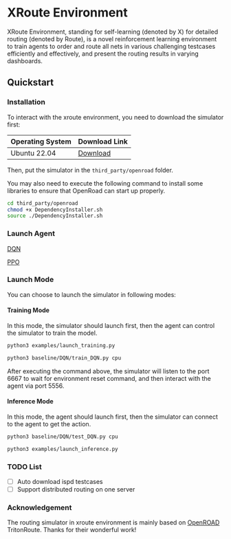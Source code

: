 # XRoute Environment
XRoute Environment, standing for self-learning (denoted by X) for detailed routing (denoted by Route), is a novel reinforcement learning environment to train agents to order and route all nets in various challenging testcases efficiently and effectively, and present the routing results in varying dashboards.

## Quickstart

### Installation

To interact with the xroute environment, you need to download the simulator first:

| Operating System | Download Link |
| --- | --- |
| Ubuntu 22.04 | [Download](https://github.com/xplanlab/OpenROAD/releases/tag/v0.0.1) |

Then, put the simulator in the `third_party/openroad` folder.

You may also need to execute the following command to install some libraries to ensure that OpenRoad can start up properly.

```bash
cd third_party/openroad
chmod +x DependencyInstaller.sh
source ./DependencyInstaller.sh
```

### Launch Agent

[DQN](./baseline/DQN/README.md)

[PPO](./baseline/DQN/PPO.md)

### Launch Mode

You can choose to launch the simulator in following modes:

#### Training Mode

In this mode, the simulator should launch first, then the agent can control the simulator to train the model.

```bash
python3 examples/launch_training.py

python3 baseline/DQN/train_DQN.py cpu
```

After executing the command above, the simulator will listen to the port 6667 to wait for environment reset command, and then interact with the agent via port 5556.

#### Inference Mode

In this mode, the agent should launch first, then the simulator can connect to the agent to get the action.

```bash
python3 baseline/DQN/test_DQN.py cpu

python3 examples/launch_inference.py
```

### TODO List

- [ ] Auto download ispd testcases
- [ ] Support distributed routing on one server

### Acknowledgement

The routing simulator in xroute environment is mainly based on [OpenROAD](https://github.com/The-OpenROAD-Project/OpenROAD) TritonRoute. Thanks for their wonderful work!
